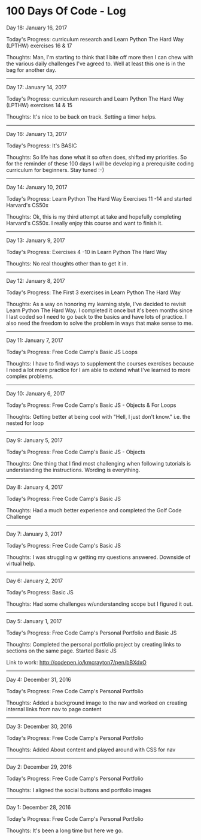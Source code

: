 # 100 Days Of Code - Log

Day 18: January 16, 2017

Today's Progress: curriculum research and Learn Python The Hard Way (LPTHW) exercises 16 & 17  

Thoughts: Man, I'm starting to think that I bite off more then I can chew with the various daily challenges I've agreed to. Well at least this one is in the bag for another day.

------------------------------------------------------------------------------------------------------------------------------------------

Day 17: January 14, 2017

Today's Progress: curriculum research and Learn Python The Hard Way (LPTHW) exercises 14 & 15 

Thoughts: It's nice to be back on track. Setting a timer helps.

------------------------------------------------------------------------------------------------------------------------------------------

Day 16: January 13, 2017

Today's Progress: It's BASIC

Thoughts: So life has done what it so often does, shifted my priorities. So for the reminder of these 100 days I will be developing a  prerequisite coding curriculum for beginners. Stay tuned :-)

------------------------------------------------------------------------------------------------------------------------------------------

Day 14: January 10, 2017

Today's Progress: Learn Python The Hard Way Exercises 11 -14 and started Harvard's CS50x

Thoughts: Ok, this is my third attempt at take and hopefully completing Harvard's CS50x. I really enjoy this course and want to finish it.

------------------------------------------------------------------------------------------------------------------------------------------

Day 13: January 9, 2017

Today's Progress: Exercises 4 -10 in Learn Python The Hard Way

Thoughts: No real thoughts other than to get it in.

------------------------------------------------------------------------------------------------------------------------------------------

Day 12: January 8, 2017

Today's Progress: The First 3 exercises in Learn Python The Hard Way

Thoughts: As a way on honoring my learning style, I've decided to revisit Learn Python The Hard Way. I completed it once but it's been months since I last coded so I need to go back to the basics and have lots of practice. I also need the freedom to solve the problem in ways that make sense to me.

------------------------------------------------------------------------------------------------------------------------------------------

Day 11: January 7, 2017

Today's Progress: Free Code Camp's Basic JS Loops

Thoughts: I have to find ways to supplement the courses exercises because I need a lot more practice for I am able to extend what I've learned to more complex problems.

------------------------------------------------------------------------------------------------------------------------------------------

Day 10: January 6, 2017

Today's Progress: Free Code Camp's Basic JS - Objects & For Loops

Thoughts: Getting better at being cool with "Hell, I just don't know." i.e. the nested for loop  

------------------------------------------------------------------------------------------------------------------------------------------

Day 9: January 5, 2017

Today's Progress: Free Code Camp's Basic JS - Objects

Thoughts: One thing that I find most challenging when following tutorials is understanding the instructions. Wording is everything. 

------------------------------------------------------------------------------------------------------------------------------------------

Day 8: January 4, 2017

Today's Progress: Free Code Camp's Basic JS

Thoughts: Had a much better experience and completed the Golf Code Challenge

------------------------------------------------------------------------------------------------------------------------------------------

Day 7: January 3, 2017

Today's Progress: Free Code Camp's Basic JS

Thoughts: I was struggling w getting my questions answered. Downside of virtual help.

------------------------------------------------------------------------------------------------------------------------------------------

Day 6: January 2, 2017

Today's Progress: Basic JS

Thoughts: Had some challenges w/understanding scope but I figured it out.

------------------------------------------------------------------------------------------------------------------------------------------

Day 5: January 1, 2017

Today's Progress: Free Code Camp's Personal Portfolio and Basic JS

Thoughts: Completed the personal portfolio project by creating links to sections on the same page. Started Basic JS

Link to work: http://codepen.io/kmcrayton7/pen/bBXdxO

------------------------------------------------------------------------------------------------------------------------------------------

Day 4: December 31, 2016

Today's Progress: Free Code Camp's Personal Portfolio

Thoughts: Added a background image to the nav and worked on creating internal links from nav to page content

------------------------------------------------------------------------------------------------------------------------------------------

Day 3: December 30, 2016

Today's Progress: Free Code Camp's Personal Portfolio

Thoughts: Added About content and played around with CSS for nav

------------------------------------------------------------------------------------------------------------------------------------------

Day 2: December 29, 2016

Today's Progress: Free Code Camp's Personal Portfolio

Thoughts: I aligned the social buttons and portfolio images

------------------------------------------------------------------------------------------------------------------------------------------

Day 1: December 28, 2016

Today's Progress: Free Code Camp's Personal Portfolio

Thoughts: It's been a long time but here we go.
